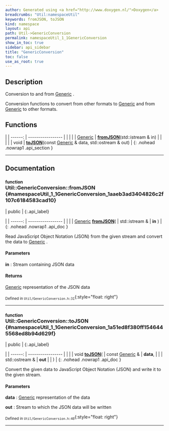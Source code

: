 ```yaml
---
author: Generated using <a href="http://www.doxygen.nl/">Doxygen</a>
breadcrumbs: "Util:namespaceUtil"
keywords: fromJSON, toJSON
kind: namespace
layout: api
path: Util->GenericConversion
permalink: namespaceUtil_1_1GenericConversion
show_in_toc: true
sidebar: api_sidebar
title: "GenericConversion"
toc: false
use_as_root: true
---
```


## Description

Conversion to and from [Generic](classUtil_1_1Generic) .

Conversion functions to convert from other formats to [Generic](classUtil_1_1Generic) and from [Generic](classUtil_1_1Generic) to other formats.



## Functions

|
| ------: | ----------------- |
|  | |
| [Generic](classUtil_1_1Generic) | **[fromJSON](#namespaceUtil_1_1GenericConversion_1aaeb3ad3404826c2f107c6184583cad10)**(std::istream & in) |
|  | |
| void | **[toJSON](#namespaceUtil_1_1GenericConversion_1a51ed8f380ff1546445568ed8b94d629f)**(const [Generic](classUtil_1_1Generic) & data, std::ostream & out) |
{: .nohead .nowrap1 .api_section }


-------------------------------------------------------------------

## Documentation

### <small>function</small><br/> Util::GenericConversion::fromJSON {#namespaceUtil_1_1GenericConversion_1aaeb3ad3404826c2f107c6184583cad10}

| public |
{:.api_label}

|
| ------: | ----------------- |
|  |
| [Generic](classUtil_1_1Generic) **[fromJSON](#namespaceUtil_1_1GenericConversion_1aaeb3ad3404826c2f107c6184583cad10)**( | std::istream & | **in** ) |
{: .nohead .nowrap1 .api_doc }



Read JavaScript Object Notation (JSON) from the given stream and convert the data to [Generic](classUtil_1_1Generic) .


#### Parameters
**in**
:  Stream containing JSON data




#### Returns
 [Generic](classUtil_1_1Generic) representation of the JSON data





<sub>Defined in `Util/GenericConversion.h:31`</sub>{:style="float: right"}

-------------------------------------------------------------------

### <small>function</small><br/> Util::GenericConversion::toJSON {#namespaceUtil_1_1GenericConversion_1a51ed8f380ff1546445568ed8b94d629f}

| public |
{:.api_label}

|
| ------: | ----------------- |
|  |
| void **[toJSON](#namespaceUtil_1_1GenericConversion_1a51ed8f380ff1546445568ed8b94d629f)**( | const [Generic](classUtil_1_1Generic) & | **data**, |
| | std::ostream & | **out** |
|   ) |
{: .nohead .nowrap1 .api_doc }



Convert the given data to JavaScript Object Notation (JSON) and write it to the given stream.


#### Parameters
**data**
:   [Generic](classUtil_1_1Generic) representation of the data



**out**
:  Stream to which the JSON data will be written







<sub>Defined in `Util/GenericConversion.h:40`</sub>{:style="float: right"}

-------------------------------------------------------------------

